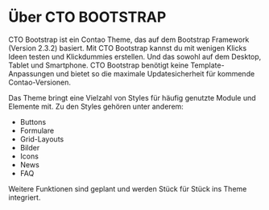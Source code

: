 # Über CTO BOOTSTRAP
CTO Bootstrap ist ein Contao Theme, das auf dem Bootstrap Framework (Version 2.3.2) basiert. Mit CTO Bootstrap kannst du mit wenigen Klicks Ideen testen und Klickdummies erstellen. Und das sowohl auf dem Desktop, Tablet und Smartphone. CTO Bootstrap benötigt keine Template-Anpassungen und bietet so die maximale Updatesicherheit für kommende Contao-Versionen.

Das Theme bringt eine Vielzahl von Styles für häufig genutzte Module und Elemente mit. Zu den Styles gehören unter anderem:

- Buttons
- Formulare
- Grid-Layouts
- Bilder
- Icons
- News
- FAQ

Weitere Funktionen sind geplant und werden Stück für Stück ins Theme integriert.
